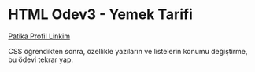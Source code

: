 # HTML Odev3 - Yemek Tarifi

[Patika Profil Linkim](https://app.patika.dev/onefourthreebb)

CSS öğrendikten sonra, özellikle yazıların ve listelerin konumu değiştirme, bu ödevi tekrar yap.
